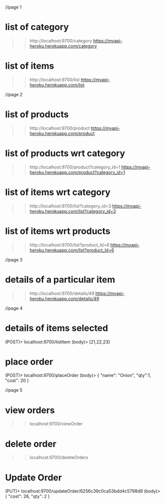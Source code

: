 //page 1
# list of category
>> http://localhost:9700/category
>> https://myapi-heroku.herokuapp.com/category

# list of items
>> http://localhost:9700/list
>> https://myapi-heroku.herokuapp.com/list

//page 2
# list of products
>> http://localhost:9700/product
>> https://myapi-heroku.herokuapp.com/product

# list of products wrt category
>> http://localhost:9700/product?category_id=1
>> https://myapi-heroku.herokuapp.com/product?category_id=1

# list of items wrt category
>> http://localhost:9700/list?category_id=3
>> https://myapi-heroku.herokuapp.com/list?category_id=3

# list of items wrt products
>> http://localhost:9700/list?product_Id=6
>> https://myapi-heroku.herokuapp.com/list?product_Id=6

//page 3
# details of a particular item
>> http://localhost:9700/details/49
>> https://myapi-heroku.herokuapp.com/details/49

//page 4
# details of items selected
(POST)> localhost:9700/listItem
(body)> [21,22,23]

# place order
(POST)> localhost:9700/placeOrder
(body)> {
    "name": "Onion",
    "qty":1,
    "cost": 20
}

//page 5
#  view orders
>> localhost:9700/viewOrder

# delete order
>> localhost:9700/deleteOrders

# Update Order
(PUT)> localhost:9700/updateOrder/6256c39c0ca53bdd4c5798d9
(body)> {
 "cost": 26,
 "qty": 2
}
